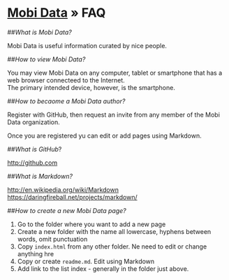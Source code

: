 ---
---

[Mobi Data]( ./index.html ) &raquo; FAQ
===

##_What is Mobi Data?_

Mobi Data is useful information curated by nice people.

##_How to view Mobi Data?_

You may view Mobi Data on any computer, tablet or smartphone that has a web browser connecteed to the Internet.  
The primary intended device, however, is the smartphone.


##_How to becaome a Mobi Data author?_

Register with GitHub, then request an invite from any member of the Mobi Data organization.

Once you are registered yu can edit or add pages using Markdown.

##_What is GitHub_?

<http://github.com>

##_What is Markdown?_

<http://en.wikipedia.org/wiki/Markdown>
<https://daringfireball.net/projects/markdown/>


##_How to create a new Mobi Data page?_

1. Go to the folder where you want to add a new page
2. Create a new folder with the name all lowercase, hyphens between words, omit punctuation
3. Copy `index.html` from any other folder. Ne need to edit or change anything hre
4. Copy or create `readme.md`. Edit using Markdown
5. Add link to the list index - generally in the folder just above.

